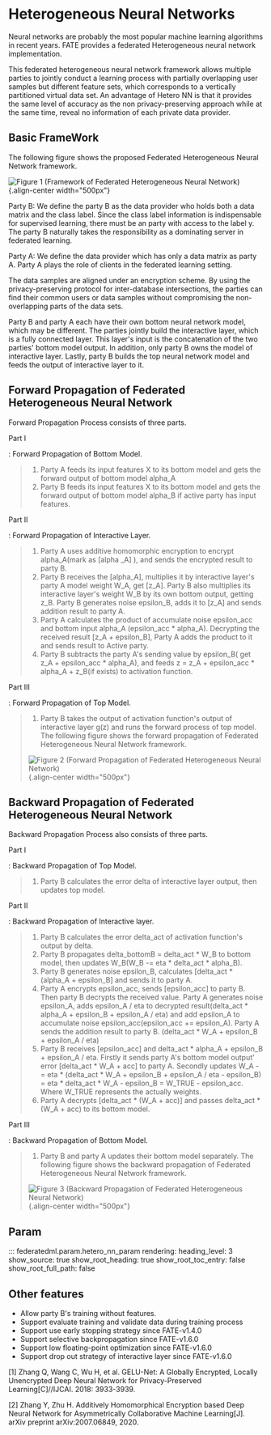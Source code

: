 Heterogeneous Neural Networks
=============================

Neural networks are probably the most popular machine learning
algorithms in recent years. FATE provides a federated Heterogeneous
neural network implementation.

This federated heterogeneous neural network framework allows multiple
parties to jointly conduct a learning process with partially overlapping
user samples but different feature sets, which corresponds to a
vertically partitioned virtual data set. An advantage of Hetero NN is
that it provides the same level of accuracy as the non
privacy-preserving approach while at the same time, reveal no
information of each private data provider.

Basic FrameWork
---------------

The following figure shows the proposed Federated Heterogeneous Neural
Network framework.

![Figure 1 (Framework of Federated Heterogeneous Neural
Network)](../../images/hetero_nn_framework.png){.align-center
width="500px"}

Party B: We define the party B as the data provider who holds both a
data matrix and the class label. Since the class label information is
indispensable for supervised learning, there must be an party with
access to the label y. The party B naturally takes the responsibility as
a dominating server in federated learning.

Party A: We define the data provider which has only a data matrix as
party A. Party A plays the role of clients in the federated learning
setting.

The data samples are aligned under an encryption scheme. By using the
privacy-preserving protocol for inter-database intersections, the
parties can find their common users or data samples without compromising
the non-overlapping parts of the data sets.

Party B and party A each have their own bottom neural network model,
which may be different. The parties jointly build the interactive layer,
which is a fully connected layer. This layer\'s input is the
concatenation of the two parties\' bottom model output. In addition,
only party B owns the model of interactive layer. Lastly, party B builds
the top neural network model and feeds the output of interactive layer
to it.

Forward Propagation of Federated Heterogeneous Neural Network
-------------------------------------------------------------

Forward Propagation Process consists of three parts.

Part Ⅰ

:   Forward Propagation of Bottom Model.

> 1.  Party A feeds its input features X to its bottom model and gets
>     the forward output of bottom model alpha\_A
> 2.  Party B feeds its input features X to its bottom model and gets
>     the forward output of bottom model alpha\_B if active party has
>     input features.

Part ⅠⅠ

:   Forward Propagation of Interactive Layer.

> 1.  Party A uses additive homomorphic encryption to encrypt
>     alpha\_A(mark as \[alpha \_A\] ), and sends the encrypted result
>     to party B.
> 2.  Party B receives the \[alpha\_A\], multiplies it by interactive
>     layer\'s party A model weight W\_A, get \[z\_A\]. Party B also
>     multiplies its interactive layer\'s weight W\_B by its own bottom
>     output, getting z\_B. Party B generates noise epsilon\_B, adds it
>     to \[z\_A\] and sends addition result to party A.
> 3.  Party A calculates the product of accumulate noise epsilon\_acc
>     and bottom input alpha\_A (epsilon\_acc \* alpha\_A). Decrypting
>     the received result \[z\_A + epsilon\_B\], Party A adds the
>     product to it and sends result to Active party.
> 4.  Party B subtracts the party A\'s sending value by epsilon\_B( get
>     z\_A + epsilon\_acc \* alpha\_A), and feeds z = z\_A +
>     epsilon\_acc \* alpha\_A + z\_B(if exists) to activation function.

Part ⅠⅠⅠ

:   Forward Propagation of Top Model.

> 1.  Party B takes the output of activation function\'s output of
>     interactive layer g(z) and runs the forward process of top model.
>     The following figure shows the forward propagation of Federated
>     Heterogeneous Neural Network framework.
>
> ![Figure 2 (Forward Propagation of Federated Heterogeneous Neural
> Network)](images/hetero_nn_forward_propagation.png){.align-center
> width="500px"}

Backward Propagation of Federated Heterogeneous Neural Network
--------------------------------------------------------------

Backward Propagation Process also consists of three parts.

Part I

:   Backward Propagation of Top Model.

> 1.  Party B calculates the error delta of interactive layer output,
>     then updates top model.

Part II

:   Backward Propagation of Interactive layer.

> 1.  Party B calculates the error delta\_act of activation function\'s
>     output by delta.
> 2.  Party B propagates delta\_bottomB = delta\_act \* W\_B to bottom
>     model, then updates W\_B(W\_B -= eta \* delta\_act \* alpha\_B).
> 3.  Party B generates noise epsilon\_B, calculates \[delta\_act \*
>     (alpha\_A + epsilon\_B\] and sends it to party A.
> 4.  Party A encrypts epsilon\_acc, sends \[epsilon\_acc\] to party B.
>     Then party B decrypts the received value. Party A generates noise
>     epsilon\_A, adds epsilon\_A / eta to decrypted
>     result(delta\_act \* alpha\_A + epsilon\_B + epsilon\_A / eta) and
>     add epsilon\_A to accumulate noise epsilon\_acc(epsilon\_acc +=
>     epsilon\_A). Party A sends the addition result to party B.
>     (delta\_act \* W\_A + epsilon\_B + epsilon\_A / eta)
> 5.  Party B receives \[epsilon\_acc\] and delta\_act \* alpha\_A +
>     epsilon\_B + epsilon\_A / eta. Firstly it sends party A\'s bottom
>     model output\' error \[delta\_act \* W\_A + acc\] to party A.
>     Secondly updates W\_A -= eta \* (delta\_act \* W\_A + epsilon\_B +
>     epsilon\_A / eta - epsilon\_B) = eta \* delta\_act \* W\_A -
>     epsilon\_B = W\_TRUE - epsilon\_acc. Where W\_TRUE represents the
>     actually weights.
> 6.  Party A decrypts \[delta\_act \* (W\_A + acc)\] and passes
>     delta\_act \* (W\_A + acc) to its bottom model.

Part III

:   Backward Propagation of Bottom Model.

> 1.  Party B and party A updates their bottom model separately. The
>     following figure shows the backward propagation of Federated
>     Heterogeneous Neural Network framework.
>
> ![Figure 3 (Backward Propagation of Federated Heterogeneous Neural
> Network)](images/hetero_nn_backward_propagation.png){.align-center
> width="500px"}

Param
-----

::: federatedml.param.hetero_nn_param
    rendering:
      heading_level: 3
      show_source: true
      show_root_heading: true
      show_root_toc_entry: false
      show_root_full_path: false

Other features
--------------

-   Allow party B\'s training without features.
-   Support evaluate training and validate data during training process
-   Support use early stopping strategy since FATE-v1.4.0
-   Support selective backpropagation since FATE-v1.6.0
-   Support low floating-point optimization since FATE-v1.6.0
-   Support drop out strategy of interactive layer since FATE-v1.6.0

\[1\] Zhang Q, Wang C, Wu H, et al. GELU-Net: A Globally Encrypted,
Locally Unencrypted Deep Neural Network for Privacy-Preserved
Learning\[C\]//IJCAI. 2018: 3933-3939.

\[2\] Zhang Y, Zhu H. Additively Homomorphical Encryption based Deep
Neural Network for Asymmetrically Collaborative Machine Learning\[J\].
arXiv preprint arXiv:2007.06849, 2020.
